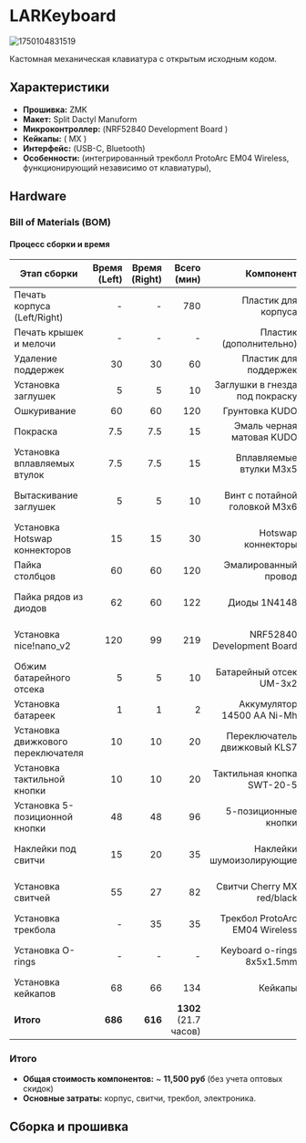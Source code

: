 # LARKeyboard
![1750104831519](https://github.com/user-attachments/assets/b53b73be-e556-4599-bc34-2baae3e7fba7)

Кастомная механическая клавиатура с открытым исходным кодом.  

## **Характеристики**  
- **Прошивка:** ZMK 
- **Макет:** Split Dactyl Manuform
- **Микроконтроллер:** (NRF52840 Development Board )  
- **Кейкапы:** ( MX )  
- **Интерфейс:** (USB-C, Bluetooth)  
- **Особенности:** (интегрированный трекболл ProtoArc EM04 Wireless, функционирующий независимо от клавиатуры),  


## Hardware
### **Bill of Materials (BOM)**  
#### **Процесс сборки и время**

| Этап сборки                      | Время (Left) | Время (Right) | Всего (мин) |  Компонент                     | Количество | Цена за единицу | Общая стоимость | Примечания               |
|----------------------------------|-------------:|--------------:|------------:|------------------------------:|-----------:|----------------:|----------------:|-------------------------:|
| Печать корпуса (Left/Right)      | -            | -             | 780         | Пластик для корпуса           | 224 гр     | 5 руб/гр        | 1120 руб        |                          |
| Печать крышек и мелочи           | -            | -             | -           | Пластик (дополнительно)       | 54 гр      | 5 руб/гр        | 270 руб         |                          |
| Удаление поддержек               | 30           | 30            | 60          | Пластик для поддержек         | 100 гр     | 5 руб/гр        | 500 руб         |                          |
| Установка заглушек               | 5            | 5             | 10          | Заглушки в гнезда под покраску| 40 гр      | 5 руб/гр        | 200 руб         |                          |
| Ошкуривание                      | 60           | 60            | 120         | Грунтовка KUDO                | 1 баллон   | 337 руб         | 337 руб         |                          |
| Покраска                         | 7.5          | 7.5           | 15          | Эмаль черная матовая KUDO     | 1 баллон   | 337 руб         | 337 руб         |                          |
| Установка вплавляемых втулок     | 7.5          | 7.5           | 15          | Вплавляемые втулки М3х5       | 24 шт      | 3.5 руб/шт      | 84 руб          | Комплект: 50 шт за 176 руб |
| Вытаскивание заглушек            | 5            | 5             | 10          | Винт с потайной головкой М3х6 | 24 шт      | 4 руб/шт        | 97 руб          | Комплект: 100 шт за 404 руб |
| Установка Hotswap коннекторов    | 15           | 15            | 30          | Hotswap коннекторы            | 59 шт      | 14 руб/шт       | 825 руб         | Комплект: 70 шт за 979 руб |
| Пайка столбцов                   | 60           | 60            | 120         | Эмалированный провод          | 500 м      | 0.1 руб/м       | 50 руб          |                          |
| Пайка рядов из диодов            | 62           | 60            | 122         | Диоды 1N4148                  | 59 шт      | 1.85 руб/шт     | 109 руб         | Комплект: 100 шт за 184 руб |
| Установка nice!nano_v2           | 120          | 99            | 219         | NRF52840 Development Board    | 2 шт       | 304.8 руб/шт    | 609.6 руб       | Комплект: 10 шт за 3048 руб |
| Обжим батарейного отсека         | 5            | 5             | 10          | Батарейный отсек UM-3x2       | 2 шт       | 38.2 руб/шт     | 76.4 руб        | Комплект: 10 шт за 382 руб |
| Установка батареек               | 1            | 1             | 2           | Аккумулятор 14500 АА Ni-Mh    | 4 шт       | 262.25 руб/шт   | 1049 руб        |                          |
| Установка движкового переключателя | 10          | 10            | 20          | Переключатель движковый KLS7  | 2 шт       | 20 руб/шт       | 40 руб          | Комплект: 10 шт за 199 руб |
| Установка тактильной кнопки      | 10           | 10            | 20          | Тактильная кнопка SWT-20-5    | 2 шт       | 10 руб/шт       | 20 руб          |                          |
| Установка 5-позиционной кнопки   | 48           | 48            | 96          | 5-позиционные кнопки          | 2 шт       | 63 руб/шт       | 126 руб         | Комплект: 5 шт за 315 руб |
| Наклейки под свитчи              | 15           | 20            | 35          | Наклейки шумоизолирующие      | 59 шт      | 2.8 руб/шт      | 165 руб         | Комплект: 120 шт за 335 руб |
| Установка свитчей                | 55           | 27            | 82          | Свитчи Cherry MX red/black    | 59 шт      | 48 руб/шт       | 2837 руб        | Комплект: 65 шт за 3126 руб |
| Установка трекбола               | -            | 35            | 35          | Трекбол ProtoArc EM04 Wireless| 1 шт       | 2600 руб        | 2600 руб        |                          |
| Установка O-rings                | -            | -             | -           | Keyboard o-rings 8x5x1.5mm    | 59 шт      | 0.8 руб/шт      | 47 руб          | Комплект: 125 шт за 100 руб |
| Установка кейкапов               | 68           | 66            | 134         | Кейкапы                       | 59 шт      | 15 руб/шт       | 885 руб         |                          |
| **Итого**                        | **686**      | **616**       | **1302** (21.7 часов) |
### **Итого**
- **Общая стоимость компонентов:** ~ **11,500 руб** (без учета оптовых скидок)
- **Основные затраты:** корпус, свитчи, трекбол, электроника.

## **Сборка и прошивка**  
